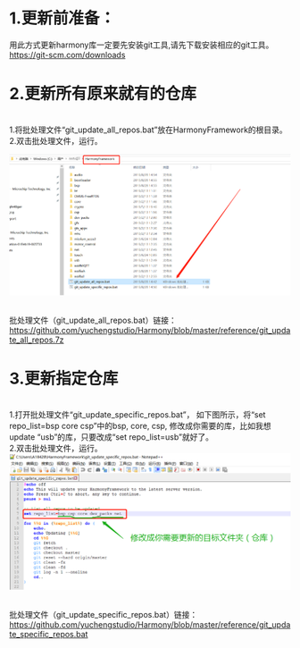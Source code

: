 # 1.更新前准备：
用此方式更新harmony库一定要先安装git工具,请先下载安装相应的git工具。
https://git-scm.com/downloads

# 2.更新所有原来就有的仓库
<br/>1.将批处理文件“git_update_all_repos.bat”放在HarmonyFramework的根目录。
<br/>2.双击批处理文件，运行。

![image](https://github.com/yuchengstudio/Harmony/blob/master/reference/harmony_update_001.png)

<br/>批处理文件（git_update_all_repos.bat）链接：
<br/>https://github.com/yuchengstudio/Harmony/blob/master/reference/git_update_all_repos.7z

# 3.更新指定仓库
<br/>1.打开批处理文件“git_update_specific_repos.bat”， 如下图所示，将“set repo_list=bsp core csp”中的bsp, core, csp, 修改成你需要的库，比如我想update “usb”的库，只要改成“set repo_list=usb”就好了。
<br/>2.双击批处理文件，运行。
![image](https://github.com/yuchengstudio/Harmony/blob/master/reference/harmony_update_003.png)

<br/>批处理文件（git_update_specific_repos.bat）链接：
<br/>https://github.com/yuchengstudio/Harmony/blob/master/reference/git_update_specific_repos.bat



